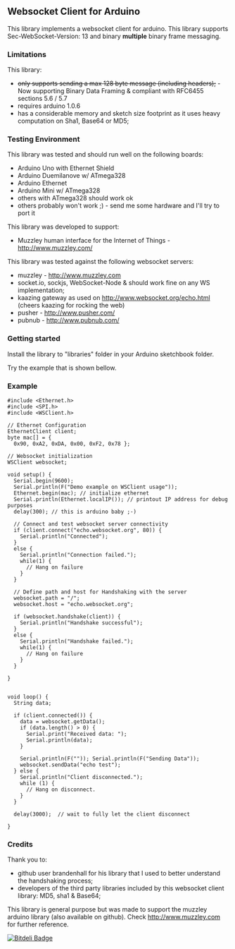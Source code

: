 ## Websocket Client for Arduino

This library implements a websocket client for arduino.
This library supports Sec-WebSocket-Version: 13 and binary **multiple** binary frame messaging.

### Limitations

This library:
  * <del>only supports sending a max 128 byte message (including headers);</del> - Now supporting Binary Data Framing & compliant with RFC6455 sections 5.6 / 5.7
  * requires arduino 1.0.6
  * has a considerable memory and sketch size footprint as it uses heavy computation on Sha1, Base64 or MD5;

### Testing Environment

This library was tested and should run well on the following boards:
  * Arduino Uno with Ethernet Shield
  * Arduino Duemilanove w/ ATmega328
  * Arduino Ethernet
  * Arduino Mini w/ ATmega328
  * others with ATmega328 should work ok
  * others probably won't work ;) - send me some hardware and I'll try to port it

This library was developed to support:
  * Muzzley human interface for the Internet of Things - http://www.muzzley.com/

This library was tested against the following websocket servers:
  * muzzley - http://www.muzzley.com
  * socket.io, sockjs, WebSocket-Node & should work fine on any WS implementation;
  * kaazing gateway as used on http://www.websocket.org/echo.html (cheers kaazing for rocking the web)
  * pusher - http://www.pusher.com/
  * pubnub - http://www.pubnub.com/

### Getting started

Install the library to "libraries" folder in your Arduino sketchbook folder. 

Try the example that is shown bellow.

### Example
``` arduino
#include <Ethernet.h>
#include <SPI.h>
#include <WSClient.h>

// Ethernet Configuration
EthernetClient client;
byte mac[] = { 
  0x90, 0xA2, 0xDA, 0x00, 0xF2, 0x78 };

// Websocket initialization
WSClient websocket;

void setup() {
  Serial.begin(9600);
  Serial.println(F("Demo example on WSClient usage"));
  Ethernet.begin(mac); // initialize ethernet
  Serial.println(Ethernet.localIP()); // printout IP address for debug purposes
  delay(300); // this is arduino baby ;-)

  // Connect and test websocket server connectivity
  if (client.connect("echo.websocket.org", 80)) {
    Serial.println("Connected");
  } 
  else {
    Serial.println("Connection failed.");
    while(1) {
      // Hang on failure
    }
  }

  // Define path and host for Handshaking with the server
  websocket.path = "/";
  websocket.host = "echo.websocket.org";

  if (websocket.handshake(client)) {
    Serial.println("Handshake successful");
  } 
  else {
    Serial.println("Handshake failed.");
    while(1) {
      // Hang on failure
    }
  }

}


void loop() {
  String data;

  if (client.connected()) {
    data = websocket.getData();
    if (data.length() > 0) {
      Serial.print("Received data: ");
      Serial.println(data);
    }

    Serial.println(F("")); Serial.println(F("Sending Data"));
    websocket.sendData("echo test");
  } else {
    Serial.println("Client disconnected.");
    while (1) {
      // Hang on disconnect.
    }
  }

  delay(3000);  // wait to fully let the client disconnect

}
```

### Credits
Thank you to:
  - github user brandenhall for his library that I used to better understand the handshaking process;
  - developers of the third party libraries included by this websocket client library: MD5, sha1 & Base64;

This library is general purpose but was made to support the muzzley arduino library (also available on github). Check http://www.muzzley.com for further reference.


[![Bitdeli Badge](https://d2weczhvl823v0.cloudfront.net/djsb/arduino-websocketclient/trend.png)](https://bitdeli.com/free "Bitdeli Badge")

